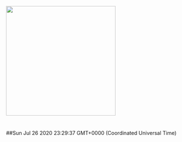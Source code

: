 <img width="300px" src="https://sickrage.ca/img/logo-stacked.png" />

# 

##Sun Jul 26 2020 23:29:37 GMT+0000 (Coordinated Universal Time)


